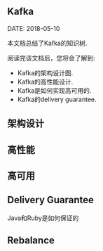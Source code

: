 Kafka
-----

DATE: 2018-05-10

本文档总结了Kafka的知识树.

阅读完该文档后，您将会了解到:

* Kafka的架构设计图.
* Kafka的高性能设计.
* Kafka是如何实现高可用的.
* Kafka的delivery guarantee.

架构设计
--------

高性能
------

高可用
-----

Delivery Guarantee
-------------------
Java和Ruby是如何保证的

Rebalance
----------
